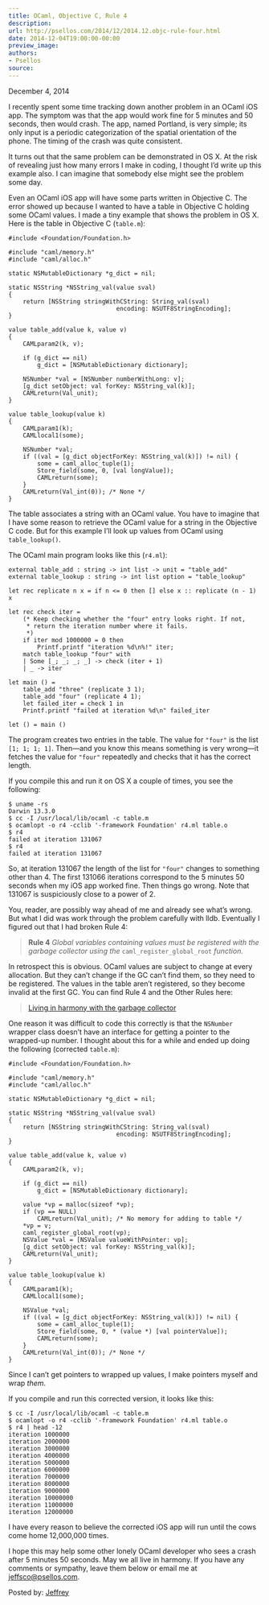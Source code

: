 ```yaml
---
title: OCaml, Objective C, Rule 4
description:
url: http://psellos.com/2014/12/2014.12.objc-rule-four.html
date: 2014-12-04T19:00:00-00:00
preview_image:
authors:
- Psellos
source:
---
```


<div class="date">December 4, 2014</div>

<p>I recently spent some time tracking down another problem in an OCaml iOS
app. The symptom was that the app would work fine for 5 minutes and 50
seconds, then would crash. The app, named Portland, is very simple; its
only input is a periodic categorization of the spatial orientation of the
phone. The timing of the crash was quite consistent.</p>

<p>It turns out that the same problem can be demonstrated in OS X. At the
risk of revealing just how many errors I make in coding, I thought I&rsquo;d
write up this example also. I can imagine that somebody else might see
the problem some day.</p>

<p>Even an OCaml iOS app will have some parts written in Objective C. The
error showed up because I wanted to have a table in Objective C holding
some OCaml values. I made a tiny example that shows the problem in OS X.
Here is the table in Objective C (<code>table.m</code>):</p>

<pre><code>#include &lt;Foundation/Foundation.h&gt;

#include &quot;caml/memory.h&quot;
#include &quot;caml/alloc.h&quot;

static NSMutableDictionary *g_dict = nil;

static NSString *NSString_val(value sval)
{
    return [NSString stringWithCString: String_val(sval)
                              encoding: NSUTF8StringEncoding];
}

value table_add(value k, value v)
{
    CAMLparam2(k, v);

    if (g_dict == nil)
        g_dict = [NSMutableDictionary dictionary];

    NSNumber *val = [NSNumber numberWithLong: v];
    [g_dict setObject: val forKey: NSString_val(k)];
    CAMLreturn(Val_unit);
}

value table_lookup(value k)
{
    CAMLparam1(k);
    CAMLlocal1(some);

    NSNumber *val;
    if ((val = [g_dict objectForKey: NSString_val(k)]) != nil) {
        some = caml_alloc_tuple(1);
        Store_field(some, 0, [val longValue]);
        CAMLreturn(some);
    }
    CAMLreturn(Val_int(0)); /* None */
}</code></pre>

<p>The table associates a string with an OCaml value. You have to imagine
that I have some reason to retrieve the OCaml value for a string in the
Objective C code. But for this example I&rsquo;ll look up values from OCaml
using <code>table_lookup()</code>.</p>

<p>The OCaml main program looks like this (<code>r4.ml</code>):</p>

<pre><code>external table_add : string -&gt; int list -&gt; unit = &quot;table_add&quot;
external table_lookup : string -&gt; int list option = &quot;table_lookup&quot;

let rec replicate n x = if n &lt;= 0 then [] else x :: replicate (n - 1) x

let rec check iter =
    (* Keep checking whether the &quot;four&quot; entry looks right. If not,
     * return the iteration number where it fails.
     *)
    if iter mod 1000000 = 0 then
        Printf.printf &quot;iteration %d\n%!&quot; iter;
    match table_lookup &quot;four&quot; with
    | Some [_; _; _; _] -&gt; check (iter + 1)
    | _ -&gt; iter

let main () =
    table_add &quot;three&quot; (replicate 3 1);
    table_add &quot;four&quot; (replicate 4 1);
    let failed_iter = check 1 in
    Printf.printf &quot;failed at iteration %d\n&quot; failed_iter

let () = main ()</code></pre>

<p>The program creates two entries in the table. The value for <code>&quot;four&quot;</code> is
the list <code>[1; 1; 1; 1]</code>. Then&mdash;and you know this means something is very
wrong&mdash;it fetches the value for <code>&quot;four&quot;</code> repeatedly and checks that it
has the correct length.</p>

<p>If you compile this and run it on OS X a couple of times, you see the
following:</p>

<pre><code>$ uname -rs
Darwin 13.3.0
$ cc -I /usr/local/lib/ocaml -c table.m
$ ocamlopt -o r4 -cclib '-framework Foundation' r4.ml table.o
$ r4
failed at iteration 131067
$ r4
failed at iteration 131067</code></pre>

<p>So, at iteration 131067 the length of the list for <code>&quot;four&quot;</code> changes to
something other than 4. The first 131066 iterations correspond to the 5
minutes 50 seconds when my iOS app worked fine. Then things go wrong.
Note that 131067 is suspiciously close to a power of 2.</p>

<p>You, reader, are possibly way ahead of me and already see what&rsquo;s wrong.
But what I did was work through the problem carefully with lldb.
Eventually I figured out that I had broken Rule 4:</p>

<blockquote>
  <p><strong>Rule 4</strong> <em>Global variables containing values must be registered with the
  garbage collector using the</em> <code>caml_register_global_root</code> <em>function.</em></p>
</blockquote>

<p>In retrospect this is obvious. OCaml values are subject to change at
every allocation. But they can&rsquo;t change if the GC can&rsquo;t find them, so
they need to be registered. The values in the table aren&rsquo;t registered,
so they become invalid at the first GC. You can find Rule 4 and the
Other Rules here:</p>

<blockquote>
  <p><a href="http://caml.inria.fr/pub/docs/manual-ocaml/intfc.html#sec440">Living in harmony with the garbage collector</a></p>
</blockquote>

<p>One reason it was difficult to code this correctly is that the
<code>NSNumber</code> wrapper class doesn&rsquo;t have an interface for getting a pointer
to the wrapped-up number. I thought about this for a while and ended up
doing the following (corrected <code>table.m</code>):</p>

<pre><code>#include &lt;Foundation/Foundation.h&gt;

#include &quot;caml/memory.h&quot;
#include &quot;caml/alloc.h&quot;

static NSMutableDictionary *g_dict = nil;

static NSString *NSString_val(value sval)
{
    return [NSString stringWithCString: String_val(sval)
                              encoding: NSUTF8StringEncoding];
}

value table_add(value k, value v)
{
    CAMLparam2(k, v);

    if (g_dict == nil)
        g_dict = [NSMutableDictionary dictionary];

    value *vp = malloc(sizeof *vp);
    if (vp == NULL)
        CAMLreturn(Val_unit); /* No memory for adding to table */
    *vp = v;
    caml_register_global_root(vp);
    NSValue *val = [NSValue valueWithPointer: vp];
    [g_dict setObject: val forKey: NSString_val(k)];
    CAMLreturn(Val_unit);
}

value table_lookup(value k)
{
    CAMLparam1(k);
    CAMLlocal1(some);

    NSValue *val;
    if ((val = [g_dict objectForKey: NSString_val(k)]) != nil) {
        some = caml_alloc_tuple(1);
        Store_field(some, 0, * (value *) [val pointerValue]);
        CAMLreturn(some);
    }
    CAMLreturn(Val_int(0)); /* None */
}</code></pre>

<p>Since I can&rsquo;t get pointers to wrapped up values, I make pointers myself
and wrap <em>them</em>.</p>

<p>If you compile and run this corrected version, it looks like this:</p>

<pre><code>$ cc -I /usr/local/lib/ocaml -c table.m
$ ocamlopt -o r4 -cclib '-framework Foundation' r4.ml table.o
$ r4 | head -12
iteration 1000000
iteration 2000000
iteration 3000000
iteration 4000000
iteration 5000000
iteration 6000000
iteration 7000000
iteration 8000000
iteration 9000000
iteration 10000000
iteration 11000000
iteration 12000000</code></pre>

<p>I have every reason to believe the corrected iOS app will run until the
cows come home 12,000,000 times.</p>

<p>I hope this may help some other lonely OCaml developer who sees a crash
after 5 minutes 50 seconds. May we all live in harmony. If you have any
comments or sympathy, leave them below or email me at
<a href="mailto:jeffsco@psellos.com">jeffsco@psellos.com</a>.</p>

<p>Posted by: <a href="http://psellos.com/aboutus.html#jeffreya.scofieldphd">Jeffrey</a></p>

<p></p>

